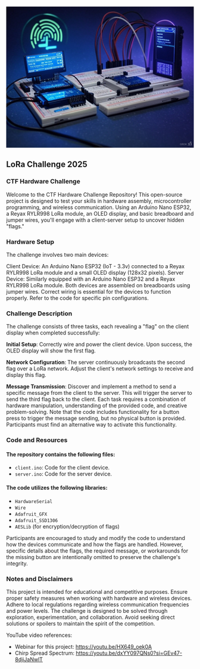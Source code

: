 ![logo](./images/lora-logo.jpg)

## LoRa Challenge 2025

### CTF Hardware Challenge
Welcome to the CTF Hardware Challenge Repository! This open-source project is designed to test your skills in hardware assembly, microcontroller programming, and wireless communication. Using an Arduino Nano ESP32, a Reyax RYLR998 LoRa module, an OLED display, and basic breadboard and jumper wires, you'll engage with a client-server setup to uncover hidden "flags."

### Hardware Setup
The challenge involves two main devices:

Client Device: An Arduino Nano ESP32 (IoT - 3.3v) connected to a Reyax RYLR998 LoRa module and a small OLED display (128x32 pixels).
Server Device: Similarly equipped with an Arduino Nano ESP32 and a Reyax RYLR998 LoRa module.
Both devices are assembled on breadboards using jumper wires. Correct wiring is essential for the devices to function properly. Refer to the code for specific pin configurations.

### Challenge Description
The challenge consists of three tasks, each revealing a "flag" on the client display when completed successfully:

**Initial Setup**: Correctly wire and power the client device. Upon success, the OLED display will show the first flag.

**Network Configuration**: The server continuously broadcasts the second flag over a LoRa network. Adjust the client's network settings to receive and display this flag.

**Message Transmission**: Discover and implement a method to send a specific message from the client to the server. This will trigger the server to send the third flag back to the client.
Each task requires a combination of hardware manipulation, understanding of the provided code, and creative problem-solving. Note that the code includes functionality for a button press to trigger the message sending, but no physical button is provided. Participants must find an alternative way to activate this functionality.

### Code and Resources
#### The repository contains the following files:

- `client.ino`: Code for the client device.<BR>
- `server.ino`: Code for the server device.<BR>

#### The code utilizes the following libraries:<BR>
- `HardwareSerial`<BR>
- `Wire`<BR>
- `Adafruit_GFX`<BR>
- `Adafruit_SSD1306`<BR>
- `AESLib` (for encryption/decryption of flags)<BR>

Participants are encouraged to study and modify the code to understand how the devices communicate and how the flags are handled. However, specific details about the flags, the required message, or workarounds for the missing button are intentionally omitted to preserve the challenge's integrity.

### Notes and Disclaimers
This project is intended for educational and competitive purposes.
Ensure proper safety measures when working with hardware and wireless devices.
Adhere to local regulations regarding wireless communication frequencies and power levels.
The challenge is designed to be solved through exploration, experimentation, and collaboration. Avoid seeking direct solutions or spoilers to maintain the spirit of the competition.

YouTube video references: <BR>
- Webinar for this project:  https://youtu.be/HX649_oek0A 
- Chirp Spread Spectrum: https://youtu.be/dxYY097QNs0?si=GEv47-8djiJaNwlT

